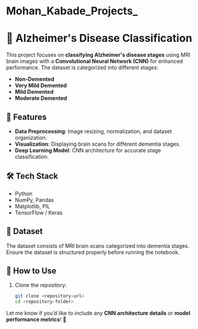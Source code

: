 # Mohan_Kabade_Projects_
# 🧠 Alzheimer's Disease Classification  

This project focuses on **classifying Alzheimer's disease stages** using MRI brain images with a **Convolutional Neural Network (CNN)** for enhanced performance. The dataset is categorized into different stages:  

- **Non-Demented**  
- **Very Mild Demented**  
- **Mild Demented**  
- **Moderate Demented**  

## 📌 Features  

- **Data Preprocessing**: Image resizing, normalization, and dataset organization.  
- **Visualization**: Displaying brain scans for different dementia stages.  
- **Deep Learning Model**: CNN architecture for accurate stage classification.  

## 🛠️ Tech Stack  

- Python  
- NumPy, Pandas  
- Matplotlib, PIL  
- TensorFlow / Keras  

## 📂 Dataset  

The dataset consists of MRI brain scans categorized into dementia stages. Ensure the dataset is structured properly before running the notebook.  

## 🚀 How to Use  

1. Clone the repository:  
   ```bash
   git clone <repository-url>
   cd <repository-folder>

Let me know if you’d like to include any **CNN architecture details** or **model performance metrics**! 🚀

